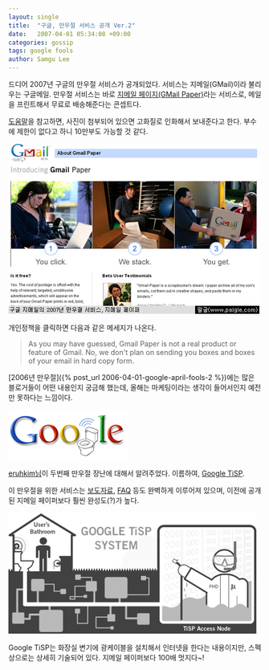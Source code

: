```yaml
---
layout: single
title:  "구글, 만우절 서비스 공개 Ver.2"
date:   2007-04-01 05:34:08 +09:00
categories: gossip
tags: google fools
author: Samgu Lee
---
```

드디어 2007년 구글의 만우절 서비스가 공개되었다. 서비스는 지메일(GMail)이라 불리우는 구글메일. 만우절 서비스는 바로 [지메일 페이지(GMail Paper)](http://mail.google.com/mail/help/paper/)라는 서비스로, 메일을 프린트해서 무료로 배송해준다는 콘셉트다.

[도움말](http://mail.google.com/mail/help/paper/more.html)을 참고하면, 사진이 첨부되어 있으면 고화질로 인화해서 보내준다고 한다. 부수에 제한이 없다고 하니 10만부도 가능할 것 같다.

![2007년 구글 만우절](/assets/gmail-paper.jpg)

개인정책을 클릭하면 다음과 같은 메세지가 나온다.

> As you may have guessed, Gmail Paper is not a real product or feature of Gmail. No, we don't plan on sending you boxes and boxes of your email in hard copy form.

[2006년 만우절]({% post_url 2006-04-01-google-april-fools-2 %})에는 많은 블로거들이 어떤 내용인지 궁금해 했는데, 올해는 마케팅이라는 생각이 들어서인지 예전만 못하다는 느낌이다.

![구글 TiSP](/assets/google-restroom.gif)

[eruhkim님](http://www.eruhkim.org/)이 두번째 만우절 장난에 대해서 알려주었다. 이름하여, [Google TiSP](http://www.google.com/tisp/).

이 만우절을 위한 서비스는 [보도자료](http://www.google.com/tisp/press.html), [FAQ](http://www.google.com/tisp/faq.html) 등도 완벽하게 이루어져 있으며, 이전에 공개된 지메일 페이퍼보다 훨씬 완성도(?)가 높다.

![Google TiSP 다이아그램](/assets/google-tisp.gif)

Google TiSP는 화장실 변기에 광케이블을 설치해서 인터넷을 한다는 내용이지만, 스펙 상으로는 상세히 기술되어 있다. 지메일 페이퍼보다 100배 멋지다~!
